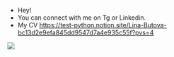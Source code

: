 - Hey!
- You can connect with me on Tg or Linkedin.
- My CV https://test-python.notion.site/Lina-Butova-bc13d2e9efa845dd9547d7a4e935c55f?pvs=4
<img src= https://camo.githubusercontent.com/587f3d531df6bfbf28204a59eb1886a219089503ee05e7dbeed9ab08d2b649b5/68747470733a2f2f636f756e742e6765746c6f6c692e636f6d2f6765742f406d69736861696c6f7669633f7468656d653d72756c653334>
